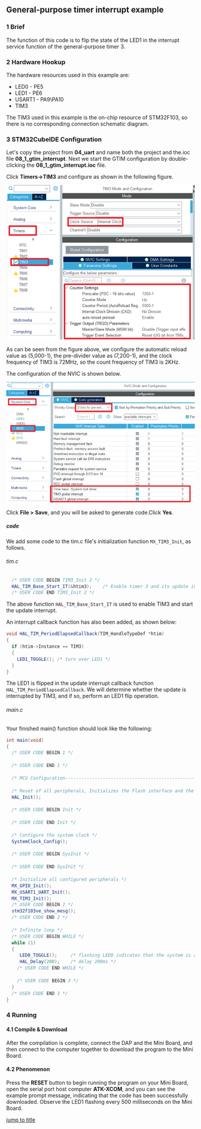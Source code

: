 ## General-purpose timer interrupt example<a name="brief"></a>

### 1 Brief

The function of this code is to flip the state of the LED1 in the interrupt service function of the general-purpose timer 3.
### 2 Hardware Hookup
The hardware resources used in this example are:
+ LED0 - PE5
+ LED1 - PE6
+ USART1 - PA9\PA10
+ TIM3

The TIM3 used in this example is the on-chip resource of STM32F103, so there is no corresponding connection schematic diagram.

### 3 STM32CubeIDE Configuration

Let's copy the project from **04_uart** and name both the project and the.ioc file **08_1_gtim_interrupt**. Next we start the GTIM configuration by double-clicking the **08_1_gtim_interrupt.ioc** file.

Click **Timers->TIM3** and configure as shown in the following figure.

<img src="../../1_docs/3_figures/08_1_gtim_interrupt/01_config.png">

As can be seen from the figure above, we configure the automatic reload value as (5,000-1), the pre-divider value as (7,200-1), and the clock frequency of TIM3 is 72MHz, so the count frequency of TIM3 is 2KHz.

The configuration of the NVIC is shown below.

<img src="../../1_docs/3_figures/08_1_gtim_interrupt/02_nvic.png">

Click **File > Save**, and you will be asked to generate code.Click **Yes**.

##### code
We add some code to the tim.c file's initialization function ``MX_TIM3_Init``, as follows.
###### tim.c
```c#
  /* USER CODE BEGIN TIM3_Init 2 */
  HAL_TIM_Base_Start_IT(&htim3);    /* Enable timer 3 and its update interrupt. */
  /* USER CODE END TIM3_Init 2 */
```
The above function ``HAL_TIM_Base_Start_IT`` is used to enable TIM3 and start the update interrupt.

An interrupt callback function has also been added, as shown below:
```c#
void HAL_TIM_PeriodElapsedCallback(TIM_HandleTypeDef *htim)
{
  if (htim->Instance == TIM3)
  {
    LED1_TOGGLE(); /* turn over LED1 */
  }
}
```
 The LED1 is flipped in the update interrupt callback function ``HAL_TIM_PeriodElapsedCallback``. We will determine whether the update is interrupted by TIM3, and if so, perform an LED1 flip operation.

###### main.c
Your finished main() function should look like the following:
```c#
int main(void)
{
  /* USER CODE BEGIN 1 */

  /* USER CODE END 1 */

  /* MCU Configuration--------------------------------------------------------*/

  /* Reset of all peripherals, Initializes the Flash interface and the Systick. */
  HAL_Init();

  /* USER CODE BEGIN Init */

  /* USER CODE END Init */

  /* Configure the system clock */
  SystemClock_Config();

  /* USER CODE BEGIN SysInit */

  /* USER CODE END SysInit */

  /* Initialize all configured peripherals */
  MX_GPIO_Init();
  MX_USART1_UART_Init();
  MX_TIM3_Init();
  /* USER CODE BEGIN 2 */
  stm32f103ve_show_mesg();
  /* USER CODE END 2 */

  /* Infinite loop */
  /* USER CODE BEGIN WHILE */
  while (1)
  {
     LED0_TOGGLE();     /* flashing LED0 indicates that the system is running */
     HAL_Delay(200);    /* delay 200ms */
    /* USER CODE END WHILE */

    /* USER CODE BEGIN 3 */
  }
  /* USER CODE END 3 */
}
```


### 4 Running
#### 4.1 Compile & Download
After the compilation is complete, connect the DAP and the Mini Board, and then connect to the computer together to download the program to the Mini Board.
#### 4.2 Phenomenon
Press the **RESET** button to begin running the program on your Mini Board, open the serial port host computer **ATK-XCOM**, and you can see the example prompt message, indicating that the code has been successfully downloaded. Observe the LED1 flashing every 500 milliseconds on the Mini Board.

[jump to title](#brief)